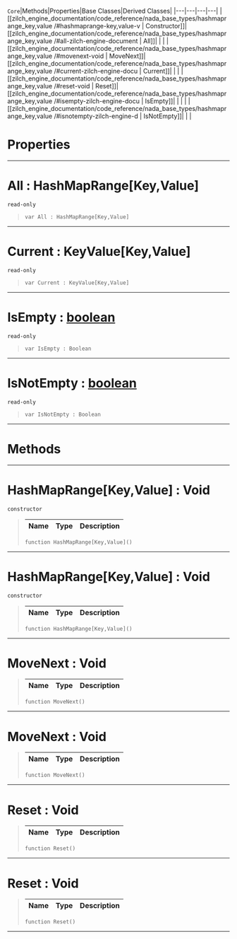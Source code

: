  `Core`|Methods|Properties|Base Classes|Derived Classes|
|---|---|---|---|
|[[zilch_engine_documentation/code_reference/nada_base_types/hashmaprange_key,value /#hashmaprange-key,value-v | Constructor]]|[[zilch_engine_documentation/code_reference/nada_base_types/hashmaprange_key,value /#all-zilch-engine-document | All]]| | |
|[[zilch_engine_documentation/code_reference/nada_base_types/hashmaprange_key,value /#movenext-void | MoveNext]]|[[zilch_engine_documentation/code_reference/nada_base_types/hashmaprange_key,value /#current-zilch-engine-docu | Current]]| | |
|[[zilch_engine_documentation/code_reference/nada_base_types/hashmaprange_key,value /#reset-void | Reset]]|[[zilch_engine_documentation/code_reference/nada_base_types/hashmaprange_key,value /#isempty-zilch-engine-docu | IsEmpty]]| | |
| |[[zilch_engine_documentation/code_reference/nada_base_types/hashmaprange_key,value /#isnotempty-zilch-engine-d | IsNotEmpty]]| | |


 #  Properties


---  
 #  All : HashMapRange[Key,Value]

 `read-only`

> 
> ```TS:Nada
> var All : HashMapRange[Key,Value]


---  
 #  Current : KeyValue[Key,Value]

 `read-only`

> 
> ```TS:Nada
> var Current : KeyValue[Key,Value]


---  
 #  IsEmpty : [boolean](boolean.md)

 `read-only`

> 
> ```TS:Nada
> var IsEmpty : Boolean


---  
 #  IsNotEmpty : [boolean](boolean.md)

 `read-only`

> 
> ```TS:Nada
> var IsNotEmpty : Boolean


---  
 #  Methods


---  
 #  HashMapRange[Key,Value] : Void

 `constructor`

> 
> |Name|Type|Description|
> |---|---|---|
> ```TS:Nada
> function HashMapRange[Key,Value]()
> ``` 


---  
 #  HashMapRange[Key,Value] : Void

 `constructor`

> 
> |Name|Type|Description|
> |---|---|---|
> ```TS:Nada
> function HashMapRange[Key,Value]()
> ``` 


---  
 #  MoveNext : Void

> 
> |Name|Type|Description|
> |---|---|---|
> ```TS:Nada
> function MoveNext()
> ``` 


---  
 #  MoveNext : Void

> 
> |Name|Type|Description|
> |---|---|---|
> ```TS:Nada
> function MoveNext()
> ``` 


---  
 #  Reset : Void

> 
> |Name|Type|Description|
> |---|---|---|
> ```TS:Nada
> function Reset()
> ``` 


---  
 #  Reset : Void

> 
> |Name|Type|Description|
> |---|---|---|
> ```TS:Nada
> function Reset()
> ``` 


---  
 

 